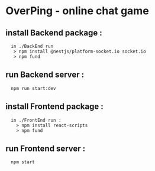 # OverPing - online chat game
  ## install Backend package :
      in ./BackEnd run
       > npm install @nestjs/platform-socket.io socket.io
       > npm fund
  ## run Backend server :
      npm run start:dev
  ## install Frontend package :
      in ./FrontEnd run :
        > npm install react-scripts
        > npm fund
  ## run Frontend server :
      npm start
